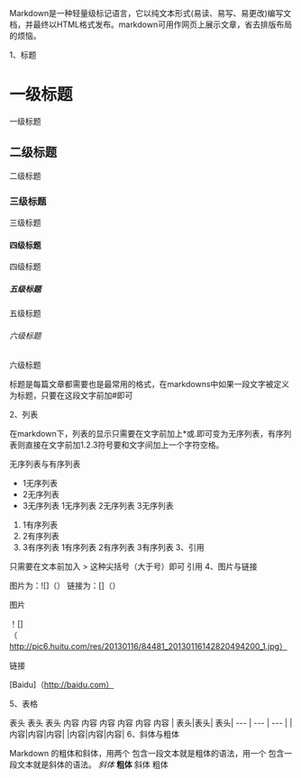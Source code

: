 Markdown是一种轻量级标记语言，它以纯文本形式(易读、易写、易更改)编写文档，并最终以HTML格式发布。markdown可用作网页上展示文章，省去排版布局的烦恼。

1、标题

 #  一级标题
一级标题

##  二级标题
二级标题

### 三级标题
三级标题

#### 四级标题
四级标题

##### 五级标题
五级标题

###### 六级标题
六级标题

标题是每篇文章都需要也是最常用的格式，在markdowns中如果一段文字被定义为标题，只要在这段文字前加#即可

2、列表

在markdown下，列表的显示只需要在文字前加上*或.即可变为无序列表，有序列表则直接在文字前加1.2.3符号要和文字间加上一个字符空格。

无序列表与有序列表

* 1无序列表
* 2无序列表
* 3无序列表
1无序列表
2无序列表
3无序列表
1. 1有序列表
2. 2有序列表
3. 3有序列表
1有序列表
2有序列表
3有序列表
3、引用

只需要在文本前加入 > 这种尖括号（大于号）即可
引用
4、图片与链接

图片为：![]（）
链接为：[]（）

图片

！[]（http://pic6.huitu.com/res/20130116/84481_20130116142820494200_1.jpg）

链接

[Baidu]（http://baidu.com）

5、表格

表头	表头	表头
内容	内容	内容
内容	内容	内容
| 表头|表头| 表头|
--- | --- | --- |
| 内容|内容|内容|
|内容|内容|内容|
6、斜体与粗体

Markdown 的粗体和斜体，用两个 包含一段文本就是粗体的语法，用一个 包含一段文本就是斜体的语法。
                             *斜体*
                            **粗体**
斜体
粗体